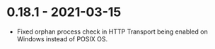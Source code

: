 # 0.18.1 - 2021-03-15

- Fixed orphan process check in HTTP Transport being enabled on Windows instead of POSIX OS.

